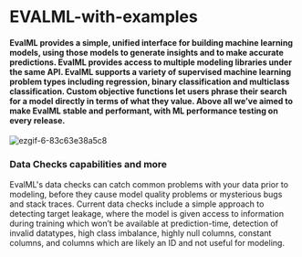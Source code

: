 # EVALML-with-examples
<h4> EvalML provides a simple, unified interface for building machine learning models, using those models to generate insights and to make accurate predictions. EvalML provides access to multiple modeling libraries under the same API. EvalML supports a variety of supervised machine learning problem types including regression, binary classification and multiclass classification. Custom objective functions let users phrase their search for a model directly in terms of what they value. Above all we’ve aimed to make EvalML stable and performant, with ML performance testing on every release. </h4>

![ezgif-6-83c63e38a5c8](https://user-images.githubusercontent.com/48207530/114891310-675e1980-9e29-11eb-931b-719db5e0b900.gif)


<h3> Data Checks capabilities and more </h3>
EvalML's data checks can catch common problems with your data prior to modeling, before they cause model quality problems or mysterious bugs and stack traces. Current data checks include a simple approach to detecting target leakage, where the model is given access to information during training which won’t be available at prediction-time, detection of invalid datatypes, high class imbalance, highly null columns, constant columns, and columns which are likely an ID and not useful for modeling.


